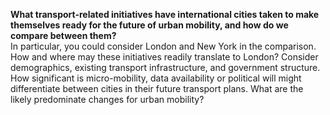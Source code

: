 **What transport-related initiatives have international cities taken to make themselves ready for the future of urban mobility, and how do we compare between them?**  
In particular, you could consider London and New York in the comparison. How and where may these initiatives readily translate to London? Consider demographics, existing transport infrastructure, and government structure. How significant is micro-mobility, data availability or political will might differentiate between cities in their future transport plans. What are the likely predominate changes for urban mobility? 
